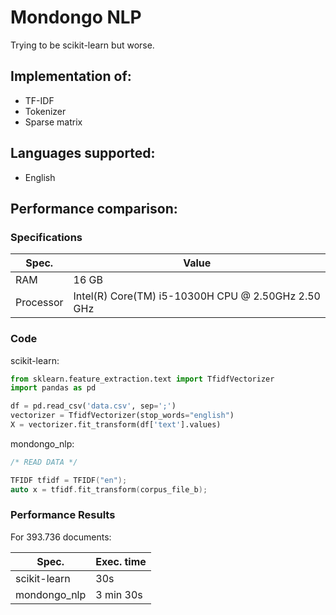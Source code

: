 # Mondongo NLP

Trying to be scikit-learn but worse.

## Implementation of:

- TF-IDF
- Tokenizer
- Sparse matrix

## Languages supported:

- English

## Performance comparison:

### Specifications

| Spec.     | Value                                                 |
| --------- | -------------                                         |
| RAM       |  16 GB                                                |
| Processor | Intel(R) Core(TM) i5-10300H CPU @ 2.50GHz   2.50 GHz  |

### Code

scikit-learn:

```python
from sklearn.feature_extraction.text import TfidfVectorizer
import pandas as pd

df = pd.read_csv('data.csv', sep=';')
vectorizer = TfidfVectorizer(stop_words="english")
X = vectorizer.fit_transform(df['text'].values)
```

mondongo_nlp:

```c++
/* READ DATA */

TFIDF tfidf = TFIDF("en");
auto x = tfidf.fit_transform(corpus_file_b);
```

### Performance Results

For 393.736 documents:

| Spec.        | Exec. time |
| ---------    | ------     |
| scikit-learn | 30s        |
| mondongo_nlp | 3 min 30s  |
